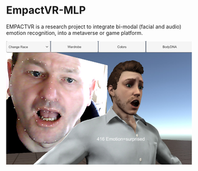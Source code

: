 # EmpactVR-MLP

EMPACTVR is a research project to integrate bi-modal (facial and audio) emotion recognition, into a metaverse or game platform.

![alt text](https://github.com/DarrenBellenger2/EmpactVR-MLP/blob/main/paper/PrototypeOne.jpg)
